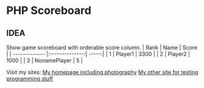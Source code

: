 PHP Scoreboard
==============


IDEA
----

Show game scoreboard with orderable score column.
| Rank          | Name           | Score  |
| ------------- |:--------------:| -----:|
| 1             | Player1 | 3300 |
| 2             | Player2        |   1000 |
| 3             | NonamePlayer   |    5 |


Visit my sites:
[My homepage including photography](https://www.harriahola.com "Harri Ahola")
[My other site for testing programming stuff](https://softa.site "Softa.site")

